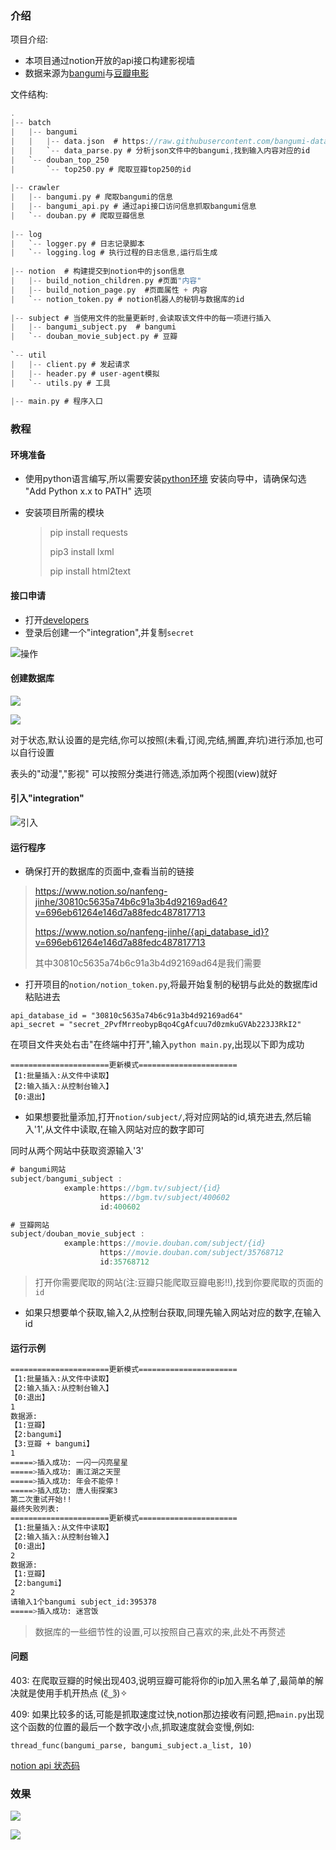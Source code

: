 ### 介绍

项目介绍:

- 本项目通过notion开放的api接口构建影视墙
- 数据来源为[bangumi](https://bangumi.tv/)与[豆瓣电影](https://movie.douban.com/)





文件结构:

```c
.
|-- batch
|   |-- bangumi
|   |   |-- data.json  # https://raw.githubusercontent.com/bangumi-data/bangumi-data/master/dist/data.json
|   |   `-- data_parse.py # 分析json文件中的bangumi,找到输入内容对应的id
|   `-- douban_top_250
|       `-- top250.py # 爬取豆瓣top250的id
    
|-- crawler
|   |-- bangumi.py # 爬取bangumi的信息
|   |-- bangumi_api.py # 通过api接口访问信息抓取bangumi信息
|   `-- douban.py # 爬取豆瓣信息
    
|-- log
|   `-- logger.py # 日志记录脚本
|   `-- logging.log # 执行过程的日志信息,运行后生成
    
|-- notion  # 构建提交到notion中的json信息
|   |-- build_notion_children.py #页面"内容"
|   |-- build_notion_page.py  #页面属性 + 内容
|   `-- notion_token.py # notion机器人的秘钥与数据库的id
    
|-- subject # 当使用文件的批量更新时,会读取该文件中的每一项进行插入
|   |-- bangumi_subject.py  # bangumi
|   `-- douban_movie_subject.py # 豆瓣
    
`-- util
|   |-- client.py # 发起请求
|   |-- header.py # user-agent模拟
|   `-- utils.py # 工具
    
|-- main.py # 程序入口

```



### 教程

#### 环境准备

- 使用python语言编写,所以需要安装[python环境](https://www.python.org/) 安装向导中，请确保勾选 "Add Python x.x to PATH" 选项

- 安装项目所需的模块

  >pip install requests
  >
  >pip3 install lxml 
  >
  >pip install html2text



#### 接口申请

- 打开[developers](https://developers.notion.com/)
- 登录后创建一个"integration",并复制`secret`

![操作](./assets/integrations.gif)



#### 创建数据库

![](./assets/properties.gif)

![](./assets/table-header.png)



对于状态,默认设置的是完结,你可以按照(未看,订阅,完结,搁置,弃坑)进行添加,也可以自行设置

表头的"动漫","影视" 可以按照分类进行筛选,添加两个视图(view)就好



#### 引入"integration"

![引入](./assets/integration2.gif)



#### 运行程序

- 确保打开的数据库的页面中,查看当前的链接

> https://www.notion.so/nanfeng-jinhe/30810c5635a74b6c91a3b4d92169ad64?v=696eb61264e146d7a88fedc487817713
>
> https://www.notion.so/nanfeng-jinhe/{api_database_id}?v=696eb61264e146d7a88fedc487817713
>
> 其中30810c5635a74b6c91a3b4d92169ad64是我们需要

- 打开项目的`notion/notion_token.py`,将最开始复制的秘钥与此处的数据库id粘贴进去

```
api_database_id = "30810c5635a74b6c91a3b4d92169ad64"
api_secret = "secret_2PvfMrreobypBqo4CgAfcuu7d0zmkuGVAb223J3RkI2"
```



在项目文件夹处右击"在终端中打开",输入`python main.py`,出现以下即为成功

```
======================更新模式======================
【1:批量插入:从文件中读取】
【2:输入插入:从控制台输入】
【0:退出】
```



- 如果想要批量添加,打开`notion/subject/`,将对应网站的id,填充进去,然后输入'1',从文件中读取,在输入网站对应的数字即可

同时从两个网站中获取资源输入'3'

```js
# bangumi网站
subject/bangumi_subject :
            example:https://bgm.tv/subject/{id}
                    https://bgm.tv/subject/400602
                    id:400602

# 豆瓣网站
subject/douban_movie_subject :
            example:https://movie.douban.com/subject/{id}
                    https://movie.douban.com/subject/35768712
                    id:35768712
```

> 打开你需要爬取的网站(注:豆瓣只能爬取豆瓣电影!!),找到你要爬取的页面的`id`



- 如果只想要单个获取,输入2,从控制台获取,同理先输入网站对应的数字,在输入id



#### 运行示例

```bash
======================更新模式======================
【1:批量插入:从文件中读取】
【2:输入插入:从控制台输入】
【0:退出】
1
数据源:
【1:豆瓣】
【2:bangumi】
【3:豆瓣 + bangumi】
1
=====>插入成功: 一闪一闪亮星星
=====>插入成功: 画江湖之天罡
=====>插入成功: 年会不能停！
=====>插入成功: 唐人街探案3
第二次重试开始!!
最终失败列表:
======================更新模式======================
【1:批量插入:从文件中读取】
【2:输入插入:从控制台输入】
【0:退出】
2
数据源:
【1:豆瓣】
【2:bangumi】
2
请输入1个bangumi subject_id:395378
=====>插入成功: 迷宫饭
```



> 数据库的一些细节性的设置,可以按照自己喜欢的来,此处不再赘述







#### 问题

403: 在爬取豆瓣的时候出现403,说明豆瓣可能将你的ip加入黑名单了,最简单的解决就是使用手机开热点 (ͼ̤͂ ͜ ͽ̤͂)✧

409: 如果比较多的话,可能是抓取速度过快,notion那边接收有问题,把`main.py`出现这个函数的位置的最后一个数字改小点,抓取速度就会变慢,例如:

```
thread_func(bangumi_parse, bangumi_subject.a_list, 10)
```



[notion api 状态码](https://developers.notion.com/reference/status-codes)





### 效果

![](./assets/show1.png)



![](./assets/show2.png)
